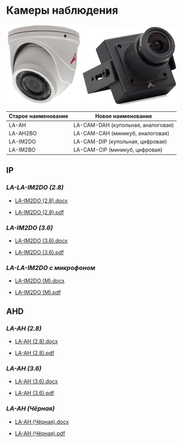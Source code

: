 # Камеры наблюдения

![CoupleCamera](../../img/camera-ah-ip-cutout.png)
![CoupleCamera](../../img/MiniBox300x244-cutout.png)

**Старое наименование** | **Новое наименование**
--- | ---
LA-AH| LA-CAM-DAH (купольная, аналоговая)
LA-AH2BO | LA-CAM-CAH (миникуб, аналоговая)
LA-IM2DO | LA-CAM-DIP (купольная, цифровая)
LA-IM2BO | LA-CAM-CIP (миникуб, цифровая)

## IP

### *LA-LA-IM2DO (2.8)*

* [LA-IM2DO (2.8).docx](passports\Несогласованные\Камеры_наблюдения\LA-IM2DO(2.8).docx ':ignore')

* [LA-IM2DO (2.8).pdf](passports\Несогласованные\Камеры_наблюдения\LA-IM2DO(2.8).pdf ':ignore')

### *LA-IM2DO (3.6)*

* [LA-IM2DO (3.6).docx](passports\Несогласованные\Камеры_наблюдения\LA-IM2DO(3.6).docx ':ignore')

* [LA-IM2DO (3.6).pdf](passports\Несогласованные\Камеры_наблюдения\LA-IM2DO(3.6).pdf ':ignore')

### *LA-LA-IM2DO с микрофоном*

* [LA-IM2DO (M).docx](passports\Несогласованные\Камеры_наблюдения\LA-IM2DO(M).docx ':ignore')

* [LA-IM2DO (M).pdf](passports\Несогласованные\Камеры_наблюдения\LA-IM2DO(M).pdf ':ignore')

## AHD

### *LA-AH (2.8)*

* [LA-AH (2.8).docx](passports\Несогласованные\Камеры_наблюдения\LA-AH(2.8).docx ':ignore')

* [LA-AH (2.8).pdf](passports\Несогласованные\Камеры_наблюдения\LA-AH(2.8).pdf ':ignore')

### *LA-AH (3.6)*

* [LA-AH (3.6).docx](passports\Несогласованные\Камеры_наблюдения\LA-AH(3.6).docx ':ignore')

* [LA-AH (3.6).pdf](passports\Несогласованные\Камеры_наблюдения\LA-AH(3.6).pdf ':ignore')

### *LA-AH (Чёрная)*

* [LA-AH (Чёрная).docx](passports\Несогласованные\Камеры_наблюдения\LA-AH(B).docx ':ignore')

* [LA-AH (Чёрная).pdf](passports\Несогласованные\Камеры_наблюдения\LA-AH(B).pdf ':ignore')
